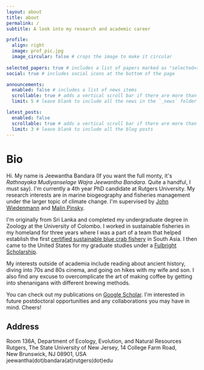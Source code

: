 ```yaml
---
layout: about
title: about
permalink: /
subtitle: A look into my research and academic career

profile:
  align: right
  image: prof_pic.jpg
  image_circular: false # crops the image to make it circular
  
selected_papers: true # includes a list of papers marked as "selected={true}"
social: true # includes social icons at the bottom of the page

announcements:
  enabled: false # includes a list of news items
  scrollable: true # adds a vertical scroll bar if there are more than 3 news items
  limit: 5 # leave blank to include all the news in the `_news` folder

latest_posts:
  enabled: false
  scrollable: true # adds a vertical scroll bar if there are more than 3 new posts items
  limit: 3 # leave blank to include all the blog posts
---
```


# Bio

Hi. My name is Jeewantha Bandara (If you want the full monty, it's _Rathnayaka Mudiyanselage Wajra Jeewantha Bandara_. Quite a handful, I must say). I'm currently a 4th year PhD candidate at Rutgers University. My research interests are in marine biogeography and fisheries management under the larger topic of climate change. I'm supervised by [John Wiedenmann](https://deenr.rutgers.edu/personnel/faculty/john-wiedenmann) and [Malin Pinsky](https://globalchange.sites.ucsc.edu/people/malin-pinsky/).

I'm originally from Sri Lanka and completed my undergraduate degree in Zoology at the University of Colombo. I worked in sustainable fisheries in my homeland for three years where I was a part of a team that helped establish the first [certified sustainable blue crab fishery](https://www.seafoodwatch.org/globalassets/sfw-data-blocks/reports/c/seafood-watch-blue-swimming-crab-sri-lanka-28177.pdf) in South Asia. I then came to the United States for my graduate studies under a [Fulbright Scholarship](https://fulbrightsrilanka.org/).

My interests outside of academia include reading about ancient history, diving into 70s and 80s cinema, and going on hikes with my wife and son. I also find any excuse to overcomplicate the art of making coffee by getting into shenanigans with different brewing methods.

You can check out my publications on [Google Scholar](https://scholar.google.com/citations?user=c-SwfQYAAAAJ&hl=en). I'm interested in future postdoctoral opportunities and any collaborations you may have in mind. Cheers!

## Address
Room 136A, Department of Ecology, Evolution, and Natural Resources\
Rutgers, The State University of New Jersey, 14 College Farm Road,\
New Brunswick, NJ 08901, USA\
jeewantha(dot)bandara(at)rutgers(dot)edu
